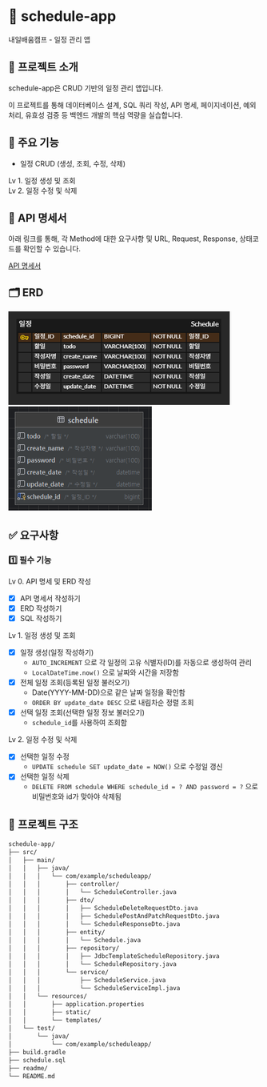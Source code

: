 # 📅 schedule-app
내일배움캠프 - 일정 관리 앱

## 🐾 프로젝트 소개
schedule-app은 CRUD 기반의 일정 관리 앱입니다.

이 프로젝트를 통해 데이터베이스 설계, SQL 쿼리 작성, API 명세, 페이지네이션, 예외 처리, 유효성 검증 등 백엔드 개발의 핵심 역량을 실습합니다.

## 📌 주요 기능
- 일정 CRUD (생성, 조회, 수정, 삭제)

Lv 1. 일정 생성 및 조회<br>
Lv 2. 일정 수정 및 삭제

## 📑 API 명세서
아래 링크를 통해, 각 Method에 대한 요구사항 및 URL, Request, Response, 상태코드를 확인할 수 있습니다.

[API 명세서](https://documenter.getpostman.com/view/44733463/2sB2jAaTZM)

## 🗂️ ERD

![ERD.png](readme/ERD.png)
![sqlImg.png](readme/sqlImg.png)

## ✅ 요구사항
### 1️⃣ 필수 기능
Lv 0. API 명세 및 ERD 작성
- [x] API 명세서 작성하기
- [x] ERD 작성하기
- [x] SQL 작성하기

Lv 1. 일정 생성 및 조회
- [x] 일정 생성(일정 작성하기)
  - `AUTO_INCREMENT` 으로 각 일정의 고유 식별자(ID)를 자동으로 생성하여 관리
  - `LocalDateTime.now()` 으로 날짜와 시간을 저장함
- [x] 전체 일정 조회(등록된 일정 불러오기)
  -  Date(YYYY-MM-DD)으로 같은 날짜 일정을 확인함
  - `ORDER BY update_date DESC` 으로 내림차순 정렬 조회
- [x] 선택 일정 조회(선택한 일정 정보 불러오기)
  - `schedule_id`를 사용하여 조회함

Lv 2. 일정 수정 및 삭제
- [x] 선택한 일정 수정
  - `UPDATE schedule SET update_date = NOW()` 으로 수정일 갱신
- [x] 선택한 일정 삭제
  - `DELETE FROM schedule WHERE schedule_id = ? AND password = ?` 으로 비밀번호와 id가 맞아야 삭제됨
  
## 📁 프로젝트 구조

```
schedule-app/
├── src/
│   ├── main/
│   │   ├── java/
│   │   │   └── com/example/scheduleapp/
│   │   │       ├── controller/
│   │   │       │   └── ScheduleController.java
│   │   │       ├── dto/
│   │   │       │   ├── ScheduleDeleteRequestDto.java
│   │   │       │   ├── SchedulePostAndPatchRequestDto.java
│   │   │       │   └── ScheduleResponseDto.java
│   │   │       ├── entity/
│   │   │       │   └── Schedule.java
│   │   │       ├── repository/
│   │   │       │   ├── JdbcTemplateScheduleRepository.java
│   │   │       │   └── ScheduleRepository.java
│   │   │       └── service/
│   │   │           ├── ScheduleService.java
│   │   │           └── ScheduleServiceImpl.java
│   │   └── resources/
│   │       ├── application.properties
│   │       ├── static/
│   │       └── templates/
│   └── test/
│       └── java/
│           └── com/example/scheduleapp/
├── build.gradle
├── schedule.sql
├── readme/
└── README.md
```